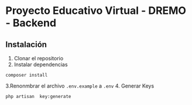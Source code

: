 # Proyecto Educativo Virtual - DREMO - Backend

## Instalación

1. Clonar el repositorio
2. Instalar dependencias
```shell
composer install
```
3.Renonmbrar el archivo `.env.example` a `.env`
4. Generar Keys
```shell
php artisan  key:generate
```
